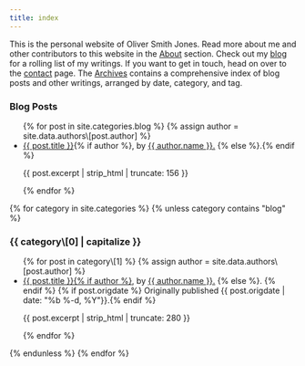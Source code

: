 ```yaml
---
title: index
---
```

This is the personal website of Oliver Smith Jones. Read more about me and other contributors to this website in the [About](/about) section. Check out my [blog](/blog) for a rolling list of my writings. If you want to get in touch, head on over to the [contact](/contact) page. The [Archives](/archives) contains a comprehensive index of blog posts and other writings, arranged by date, category, and tag.

<section id="blog" class="index-category">
<h3>Blog Posts</h3>
<ul>
{% for post in site.categories.blog %}
{% assign author = site.data.authors\[post.author] %}
<li><a href="{{ post.url }}" title="{{ post.title}}, posted on {{ post.date | date: "%b %-d, %Y" }}">{{ post.title }}</a>{% if author %},
by <a href="{{ author.url }}">{{ author.name }}.</a>
{% else %}.{% endif %}
<p><emph>{{ post.excerpt | strip_html | truncate: 156 }}</emph></p>
</li>
{% endfor %}
</ul>
</section>

{% for category in site.categories %}
{% unless category contains "blog" %}

<section id="{{ category[0] }}" class="index-category">
<h3>{{ category\[0] | capitalize }}</h3>
<ul>
{% for post in category\[1] %}
{% assign author = site.data.authors\[post.author] %}
<li><a href="{{ post.url }}" title="{{ post.title}}, posted on {{ post.date | date: "%b %-d, %Y" }}">{{ post.title }}{% if author %},</a>
by <a href="/authors#{{ author.short_name | slugify }}">{{ author.name }}.</a>
{% else %}</a>. {% endif %}
{% if post.origdate %} Originally published {{ post.origdate | date: "%b %-d, %Y"}}.{% endif %}
<p><emph>{{ post.excerpt | strip_html | truncate: 280 }}</emph></p>
</li>
{% endfor %}
</ul>
</section>
{% endunless %}
{% endfor %}